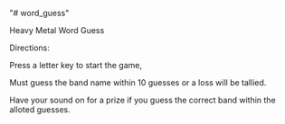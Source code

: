 "# word_guess"

Heavy Metal Word Guess
 
Directions:

Press a letter key to start the game,

Must guess the band name within 10 guesses or a loss will be tallied.

Have your sound on for a prize if you guess the correct band within the alloted guesses.


